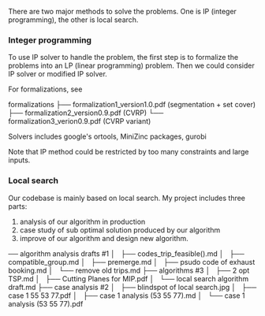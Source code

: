 There are two major methods to solve the problems. One is IP (integer programming), the other is local search.

### Integer programming
To use IP solver to handle the problem, the first step is to  formalize the problems into an LP (linear programming) problem. Then we could consider IP solver or modified IP solver. 

For formalizations, see

formalizations
├── formalization1_version1.0.pdf (segmentation + set cover)
├── formalization2_version0.9.pdf (CVRP)
└── formalization3_verion0.9.pdf (CVRP variant)

Solvers includes google's ortools, MiniZinc packages, gurobi

Note that IP method could be restricted by too many constraints and large inputs.


### Local search
Our codebase is mainly based on local search. My project includes three parts: 
1. analysis of our algorithm in production
2. case study of sub optimal solution produced by our algorithm
3. improve of our algorithm and design new algorithm.

── algorithm analysis drafts #1
│   ├── codes_trip_feasible().md
│   ├── compatible_group.md
│   ├── premerge.md
│   ├── psudo code of exhaust booking.md
│   └── remove old trips.md
├── algorithms #3
│   ├── 2 opt TSP.md
│   ├── Cutting Planes for MIP.pdf
│   └── local search algorithm draft.md
├── case analysis #2
│   ├── blindspot of local search.jpg
│   ├── case 1 55 53 77.pdf
│   ├── case 1 analysis (53 55 77).md
│   └── case 1 analysis (53 55 77).pdf



